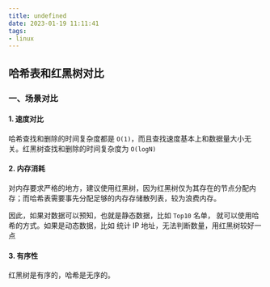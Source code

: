 ```yaml
---
title: undefined
date: 2023-01-19 11:11:41
tags:
- linux
---
```


## 哈希表和红黑树对比

### 一、场景对比

#### 1. 速度对比

哈希查找和删除的时间复杂度都是 `O(1)`，而且查找速度基本上和数据量大小无关。红黑树查找和删除的时间复杂度为 `O(logN)` 

#### 2. 内存消耗

对内存要求严格的地方，建议使用红黑树，因为红黑树仅为其存在的节点分配内存；而哈希表需要事先分配足够的内存存储散列表，较为浪费内存。

因此，如果对数据可以预知，也就是静态数据，比如 `Top10` 名单， 就可以使用哈希的方式。如果是动态数据，比如 统计 IP 地址，无法判断数量，用红黑树较好一点

#### 3. 有序性

红黑树是有序的，哈希是无序的。